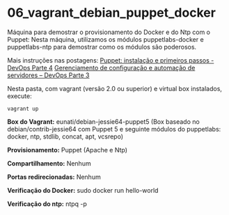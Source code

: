 # 06_vagrant_debian_puppet_docker

Máquina para demostrar o provisionamento do Docker e do Ntp com o Puppet:
Nesta máquina, utilizamos os módulos puppetlabs-docker e puppetlabs-ntp para demostrar como os módulos são poderosos. 

Mais instruções nas postagens: 
[Puppet: instalação e primeiros passos - DevOps Parte 4](https://www.eunati.com.br/2017/10/puppet-instalacao-e-primeiros-passos-devops-parte-4.html)
[Gerenciamento de configuração e automação de servidores – DevOps Parte 3](https://www.eunati.com.br/2017/10/gerenciamento-de-configuracao-devops-parte-3.html)

Nesta pasta, com vagrant (versão 2.0 ou superior) e virtual box instalados, execute:
```
vagrant up
```

**Box do Vagrant:** eunati/debian-jessie64-puppet5 (Box baseado no debian/contrib-jessie64 com Puppet 5 e seguinte módulos do puppetlabs: docker, ntp, stdlib, concat, apt, vcsrepo)

**Provisionamento:** Puppet (Apache e Ntp)

**Compartilhamento:** Nenhum 

**Portas redirecionadas:** Nenhum

**Verificação do Docker:** sudo docker run hello-world

**Verificação do ntp:** ntpq -p
